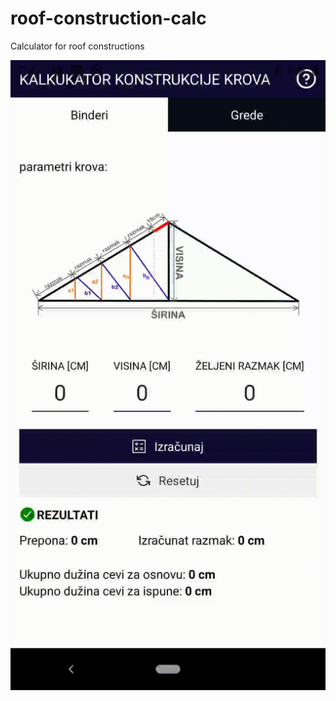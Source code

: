 # roof-construction-calc
 Calculator for roof constructions

![](https://github.com/beredi/roof-construction-calc/blob/main/kkk-video.gif)
